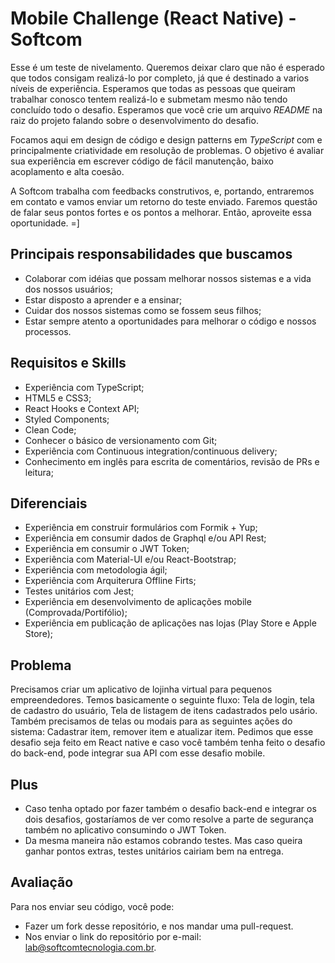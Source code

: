 # Mobile Challenge (React Native) - Softcom

Esse é um teste de nivelamento. Queremos deixar claro que não é esperado que todos consigam realizá-lo por completo, já que é destinado a varios níveis de experiência. Esperamos que todas as pessoas que queiram trabalhar conosco tentem realizá-lo e submetam mesmo não tendo concluído todo o desafio. Esperamos que você crie um arquivo _README_ na raiz do projeto falando sobre o desenvolvimento do desafio.

Focamos aqui em design de código e design patterns em _TypeScript_ com e principalmente criatividade em resolução de problemas. O objetivo é avaliar sua experiência em escrever código de fácil manutenção, baixo acoplamento e alta coesão.

A Softcom trabalha com feedbacks construtivos, e, portando, entraremos em contato e vamos enviar um retorno do teste enviado. Faremos questão de falar seus pontos fortes e os pontos a melhorar. Então, aproveite essa oportunidade. =]

## Principais responsabilidades que buscamos

- Colaborar com idéias que possam melhorar nossos sistemas e a vida dos nossos usuários;
- Estar disposto a aprender e a ensinar;
- Cuidar dos nossos sistemas como se fossem seus filhos;
- Estar sempre atento a oportunidades para melhorar o código e nossos processos.

## Requisitos e Skills

- Experiência com TypeScript;
- HTML5 e CSS3;
- React Hooks e Context API;
- Styled Components;
- Clean Code;
- Conhecer o básico de versionamento com Git;
- Experiência com Continuous integration/continuous delivery;
- Conhecimento em inglês para escrita de comentários, revisão de PRs e leitura;

## Diferenciais

- Experiência em construir formulários com Formik + Yup;
- Experiência em consumir dados de Graphql e/ou API Rest;
- Experiência em consumir o JWT Token;
- Experiência com Material-UI e/ou React-Bootstrap;
- Experiência com metodologia ágil;
- Experiência com Arquiterura Offline Firts;
- Testes unitários com Jest;
- Experiência em desenvolvimento de aplicações mobile (Comprovada/Portifólio);
- Experiência em publicação de aplicações nas lojas (Play Store e Apple Store);

## Problema

Precisamos criar um aplicativo de lojinha virtual para pequenos empreendedores. Temos basicamente o seguinte fluxo: Tela de login, tela de cadastro do usuário, Tela de listagem de itens cadastrados pelo usário. Também precisamos de telas ou modais para as seguintes ações do sistema: Cadastrar item, remover item e atualizar item.
Pedimos que esse desafio seja feito em React native e caso você também tenha feito o desafio do back-end, pode integrar sua API com esse desafio mobile.

## Plus

- Caso tenha optado por fazer também o desafio back-end e integrar os dois desafios, gostaríamos de ver como resolve a parte de segurança também no aplicativo consumindo o JWT Token.
- Da mesma maneira não estamos cobrando testes. Mas caso queira ganhar pontos extras, testes unitários cairiam bem na entrega.

## Avaliação

Para nos enviar seu código, você pode:

- Fazer um fork desse repositório, e nos mandar uma pull-request.
- Nos enviar o link do repositório por e-mail: lab@softcomtecnologia.com.br.
